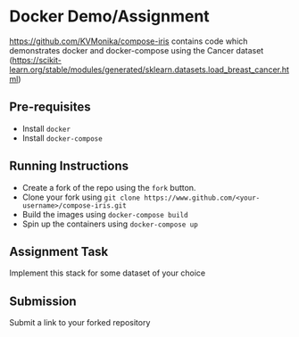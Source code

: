 # Docker Demo/Assignment

https://github.com/KVMonika/compose-iris contains code which demonstrates docker and docker-compose using the Cancer dataset (https://scikit-learn.org/stable/modules/generated/sklearn.datasets.load_breast_cancer.html)


## Pre-requisites
- Install `docker`
- Install `docker-compose`

## Running Instructions
- Create a fork of the repo using the `fork` button.
- Clone your fork using `git clone https://www.github.com/<your-username>/compose-iris.git`
- Build the images using `docker-compose build`
- Spin up the containers using `docker-compose up`

## Assignment Task
Implement this stack for some dataset of your choice

## Submission
Submit a link to your forked repository
